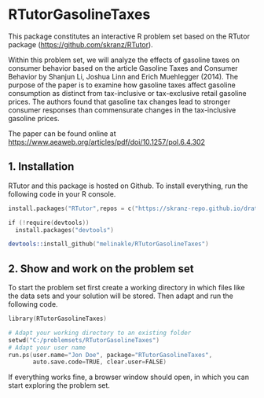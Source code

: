 # RTutorGasolineTaxes
This package constitutes an interactive R problem set based on the RTutor package (https://github.com/skranz/RTutor). 

Within this problem set, we will analyze the effects of gasoline taxes on consumer behavior based on the article Gasoline Taxes and Consumer Behavior by Shanjun Li, Joshua Linn and Erich Muehlegger (2014). The purpose of the paper is to examine how gasoline taxes affect gasoline consumption as distinct from tax-inclusive or tax-exclusive retail gasoline prices.
The authors found that gasoline tax changes lead to stronger consumer responses than commensurate changes in the tax-inclusive gasoline prices. 

The paper can be found online at https://www.aeaweb.org/articles/pdf/doi/10.1257/pol.6.4.302

## 1. Installation

RTutor and this package is hosted on Github. To install everything, run the following code in your R console.
```s
install.packages("RTutor",repos = c("https://skranz-repo.github.io/drat/",getOption("repos")))

if (!require(devtools))
  install.packages("devtools")

devtools::install_github("melinakle/RTutorGasolineTaxes")
```

## 2. Show and work on the problem set
To start the problem set first create a working directory in which files like the data sets and your solution will be stored. Then adapt and run the following code.
```s
library(RTutorGasolineTaxes)

# Adapt your working directory to an existing folder
setwd("C:/problemsets/RTutorGasolineTaxes")
# Adapt your user name
run.ps(user.name="Jon Doe", package="RTutorGasolineTaxes",
       auto.save.code=TRUE, clear.user=FALSE)
```
If everything works fine, a browser window should open, in which you can start exploring the problem set.
